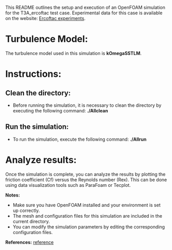 This README outlines the setup and execution of an OpenFOAM simulation 
for the T3A_ercoftac test case. Experimental data for this case is available 
on the website: [Ercoftac experiments](http://cfd.mace.manchester.ac.uk/ercoftac/doku.php?id=cases:case020).

# Turbulence Model:

The turbulence model used in this simulation is **kOmegaSSTLM**.

# Instructions:

## Clean the directory:
- Before running the simulation, it is necessary to clean the directory by executing the following command: **./Allclean**

## Run the simulation:
- To run the simulation, execute the following command: **./Allrun**

# Analyze results:
Once the simulation is complete, you can analyze the results by plotting the friction coefficient (Cf) versus the Reynolds number (Rex). 
This can be done using data visualization tools such as ParaFoam or Tecplot.

**Notes:**

- Make sure you have OpenFOAM installed and your environment is set up correctly.
- The mesh and configuration files for this simulation are included in the current directory.
- You can modify the simulation parameters by editing the corresponding configuration files.

**References:**
[reference](http://cfd.mace.manchester.ac.uk/)
